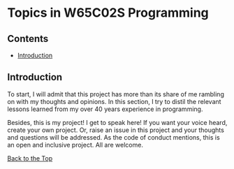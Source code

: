 # Topics in W65C02S Programming

## Contents

* [Introduction](#introduction)

## Introduction

To start, I will admit that this project has more than its share of me
rambling on with my thoughts and opinions. In this section, I try to distil
the relevant lessons learned from my over 40 years experience in
programming.

Besides, this is my project! I get to speak here! If you want your voice
heard, create your own project. Or, raise an issue in this project and your
thoughts and questions will be addressed. As the code of conduct mentions,
this is an open and inclusive project. All are welcome.

[Back to the Top](#topics-in-w65c02s-programming)
